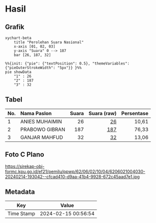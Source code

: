 # Hasil

## Grafik

```mermaid
xychart-beta
    title "Perolehan Suara Nasional"
    x-axis [01, 02, 03]
    y-axis "Suara" 0 --> 187
    bar [26, 187, 32]
```

```mermaid
%%{init: {"pie": {"textPosition": 0.5}, "themeVariables": {"pieOuterStrokeWidth": "5px"}} }%%
pie showData
    "1" : 26
    "2" : 187
    "3" : 32
```

## Tabel

| No. | Nama Paslon    | Suara | Suara (raw) | Persentase |
|:--- |:-------------- | -----:| -----------:| ----------:|
| 1   | ANIES MUHAIMIN | 26    | [26][p-1]   | 10,61      |
| 2   | PRABOWO GIBRAN | 187   | [187][p-2]  | 76,33      |
| 3   | GANJAR MAHFUD  | 32    | [32][p-3]   | 13,06      |


[p-1]: https://github.com/gigit-pemilu/pemilu-2024/blob/main/pilpres/hitung-suara/sub/62-kalimantan-tengah/sub/06-katingan/sub/02-katingan-hilir/sub/1004-kasongan-lama/sub/030-tps/sub/paslon-1.txt
[p-2]: https://github.com/gigit-pemilu/pemilu-2024/blob/main/pilpres/hitung-suara/sub/62-kalimantan-tengah/sub/06-katingan/sub/02-katingan-hilir/sub/1004-kasongan-lama/sub/030-tps/sub/paslon-2.txt
[p-3]: https://github.com/gigit-pemilu/pemilu-2024/blob/main/pilpres/hitung-suara/sub/62-kalimantan-tengah/sub/06-katingan/sub/02-katingan-hilir/sub/1004-kasongan-lama/sub/030-tps/sub/paslon-3.txt

## Foto C Plano

https://sirekap-obj-formc.kpu.go.id/ef21/pemilu/ppwp/62/06/02/10/04/6206021004030-20240214-193042--cfcad410-d9aa-41b4-9928-672c45aad7e1.jpg


## Metadata

| Key        | Value               |
| ---------- | ------------------- |
| Time Stamp | 2024-02-15 00:56:54 |



